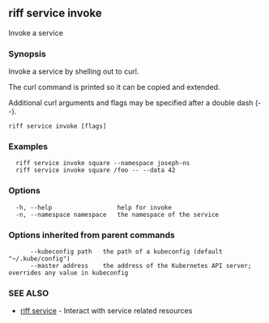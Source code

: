 ## riff service invoke

Invoke a service

### Synopsis

Invoke a service by shelling out to curl.

The curl command is printed so it can be copied and extended.

Additional curl arguments and flags may be specified after a double dash (--).

```
riff service invoke [flags]
```

### Examples

```
  riff service invoke square --namespace joseph-ns
  riff service invoke square /foo -- --data 42
```

### Options

```
  -h, --help                  help for invoke
  -n, --namespace namespace   the namespace of the service
```

### Options inherited from parent commands

```
      --kubeconfig path   the path of a kubeconfig (default "~/.kube/config")
      --master address    the address of the Kubernetes API server; overrides any value in kubeconfig
```

### SEE ALSO

* [riff service](riff_service.md)	 - Interact with service related resources

